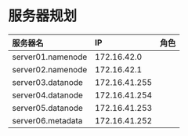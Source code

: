 服务器规划
================================================================================

| 服务器名 | IP | 角色 |
| :------------- | :------------- | :------------- |
| server01.namenode | 172.16.42.0 |  |
| server02.namenode | 172.16.42.1 |  |
| server03.datanode | 172.16.41.255 |  |
| server04.datanode | 172.16.41.254 |  |
| server05.datanode | 172.16.41.253 |  |
| server06.metadata | 172.16.41.252 |  |
